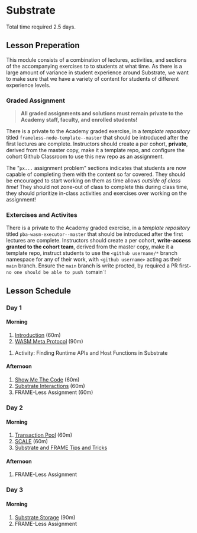 # Substrate

Total time required 2.5 days.

## Lesson Preperation

This module consists of a combination of lectures, activities, and sections of the accompanying exercises to to students at what time.
As there is a large amount of variance in student experience around Substrate, we want to make sure that we have a variety of content for students of different experience levels.

### Graded Assignment

> **All graded assignments and solutions must remain private to the Academy staff, faculty, and enrolled students!**

There is a private to the Academy graded exercise, in a _template repository_ titled `frameless-node-template--master` that should be introduced after the first lectures are complete.
Instructors should create a per cohort, **private**, derived from the master copy, make it a template repo, and configure the cohort Github Classroom to use this new repo as an assignment.

The "`px...` assignment problem" sections indicates that students are now capable of completing them with the content so far covered.
They should be encouraged to start working on them as time allows _outside of class time!_
They should not zone-out of class to complete this during class time, they should prioritize in-class activities and exercises over working on the assignment!

### Extercises and Activites

There is a private to the Academy graded exercise, in a _template repository_ titled `pba-wasm-executor--master` that should be introduced after the first lectures are complete.
Instructors should create a per cohort, **write-access granted to the cohort team**, derived from the master copy, make it a template repo, instruct students to use the `<github username/*` branch namespace for any of their work, with `<github username>` acting as their `main` branch.
Ensure the `main` branch is write procted, by required a PR first`- no one should be able to push to`main`!

## Lesson Schedule

### Day 1

#### Morning

1. [Introduction](1-Intro_to_Substrate-slides.md) (60m)
1. [WASM Meta Protocol](2-Substrate_WASM_Meta-slides.md) (90m)
<!-- FIXME where is this? -->
1. Activity: Finding Runtime APIs and Host Functions in Substrate

#### Afternoon

1. [Show Me The Code](3-Substrate_Code-slides.md) (60m)
1. [Substrate Interactions](4-Substrate-Interactions-slides.md) (60m)
1. FRAME-Less Assignment (60m)

### Day 2

#### Morning

1. [Transaction Pool](5-Substrate_Transaction_Pool-slides.md) (60m)
1. [SCALE](6-SCALE-slides.md) (60m)
1. [Substrate and FRAME Tips and Tricks](7-Substrate_FRAME_Tips_Tricks-slides.md)

#### Afternoon

1. FRAME-Less Assignment

### Day 3

#### Morning

1. [Substrate Storage](8-Substrate_Merklized_Storage-slides.md) (90m)
1. FRAME-Less Assignment

